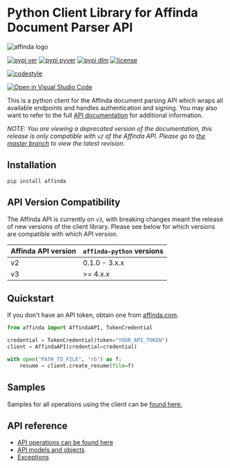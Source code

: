 # Python Client Library for Affinda Document Parser API

![affinda logo](https://api.affinda.com/static/documentation/affinda_logo_light.png)

[![pypi ver](https://img.shields.io/pypi/v/affinda)](https://pypi.org/project/affinda/)
[![pypi pyver](https://img.shields.io/pypi/pyversions/affinda)](https://pypi.org/affinda/)
[![pypi dlm](https://img.shields.io/pypi/dm/affinda)](https://pypi.org/project/affinda/)
[![license](https://img.shields.io/github/license/affinda/affinda-python)](https://choosealicense.com/licenses/mit/)

[![codestyle](https://img.shields.io/badge/code%20style-black-000000.svg)](https://github.com/psf/black)

[![Open in Visual Studio Code](https://open.vscode.dev/badges/open-in-vscode.svg)](https://open.vscode.dev/affinda/affinda-python)

This is a python client for the Affinda document parsing API which wraps all available endpoints
and handles authentication and signing. You may also want to refer to the full
[API documentation](https://api.affinda.com/docs) for additional information.

_NOTE: You are viewing a deprecated version of the documentation, this release is only compatible with `v2` of the
Affinda API. Please go to [the master branch](https://github.com/affinda/affinda-python/tree/master) to view the
latest revision._

## Installation

```shell
pip install affinda
```

## API Version Compatibility

The Affinda API is currently on `v3`, with breaking changes meant the release of new versions of the client library.
Please see below for which versions are compatible with which API version.

| Affinda API version | `affinda-python` versions |
| ------------------- | ------------------------- |
| v2                  | 0.1.0 - 3.x.x             |
| v3                  | \>= 4.x.x                 |

## Quickstart

If you don't have an API token, obtain one from [affinda.com](https://affinda.com/resume-parser/free-api-key/).

```python
from affinda import AffindaAPI, TokenCredential

credential = TokenCredential(token="YOUR_API_TOKEN")
client = AffindaAPI(credential=credential)

with open("PATH_TO_FILE", "rb") as f:
    resume = client.create_resume(file=f)
```

## Samples

Samples for all operations using the client can be [found here.](./docs/samples_python.md)

## API reference

-   [API operations can be found here](./docs/sync_operations.md)
-   [API models and objects](./docs/models.md)
-   [Exceptions](./docs/exceptions.md)

